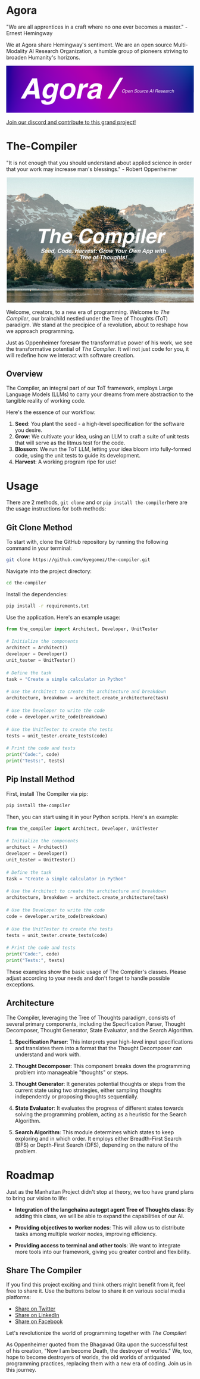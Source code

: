 # Agora
"We are all apprentices in a craft where no one ever becomes a master." - Ernest Hemingway

We at Agora share Hemingway's sentiment. We are an open source Multi-Modality AI Research Organization, a humble group of pioneers striving to broaden Humanity's horizons. 

![Agora banner](agora-banner.png)

[Join our discord and contribute to this grand project!](https://discord.gg/qUtxnK2NMf)

# The-Compiler
"It is not enough that you should understand about applied science in order that your work may increase man's blessings." - Robert Oppenheimer

![the-compiler](the-compiler.png)

Welcome, creators, to a new era of programming. Welcome to _The Compiler_, our brainchild nestled under the Tree of Thoughts (ToT) paradigm. We stand at the precipice of a revolution, about to reshape how we approach programming. 

Just as Oppenheimer foresaw the transformative power of his work, we see the transformative potential of _The Compiler_. It will not just code for you, it will redefine how we interact with software creation.

## Overview 

The Compiler, an integral part of our ToT framework, employs Large Language Models (LLMs) to carry your dreams from mere abstraction to the tangible reality of working code. 

Here's the essence of our workflow:

1. **Seed**: You plant the seed - a high-level specification for the software you desire.
2. **Grow**: We cultivate your idea, using an LLM to craft a suite of unit tests that will serve as the litmus test for the code.
3. **Blossom**: We run the ToT LLM, letting your idea bloom into fully-formed code, using the unit tests to guide its development.
4. **Harvest**: A working program ripe for use!

# Usage

There are 2 methods, `git clone` and or `pip install the-compiler`here are the usage instructions for both methods:

## Git Clone Method

To start with, clone the GitHub repository by running the following command in your terminal:

```bash
git clone https://github.com/kyegomez/the-compiler.git
```

Navigate into the project directory:

```bash
cd the-compiler
```

Install the dependencies:

```bash
pip install -r requirements.txt
```

Use the application. Here's an example usage:

```python
from the_compiler import Architect, Developer, UnitTester

# Initialize the components
architect = Architect()
developer = Developer()
unit_tester = UnitTester()

# Define the task
task = "Create a simple calculator in Python"

# Use the Architect to create the architecture and breakdown
architecture, breakdown = architect.create_architecture(task)

# Use the Developer to write the code
code = developer.write_code(breakdown)

# Use the UnitTester to create the tests
tests = unit_tester.create_tests(code)

# Print the code and tests
print("Code:", code)
print("Tests:", tests)
```

## Pip Install Method

First, install The Compiler via pip:

```bash
pip install the-compiler
```

Then, you can start using it in your Python scripts. Here's an example:

```python
from the_compiler import Architect, Developer, UnitTester

# Initialize the components
architect = Architect()
developer = Developer()
unit_tester = UnitTester()

# Define the task
task = "Create a simple calculator in Python"

# Use the Architect to create the architecture and breakdown
architecture, breakdown = architect.create_architecture(task)

# Use the Developer to write the code
code = developer.write_code(breakdown)

# Use the UnitTester to create the tests
tests = unit_tester.create_tests(code)

# Print the code and tests
print("Code:", code)
print("Tests:", tests)
```

These examples show the basic usage of The Compiler's classes. Please adjust according to your needs and don't forget to handle possible exceptions.

## Architecture

The Compiler, leveraging the Tree of Thoughts paradigm, consists of several primary components, including the Specification Parser, Thought Decomposer, Thought Generator, State Evaluator, and the Search Algorithm. 

1. **Specification Parser**: This interprets your high-level input specifications and translates them into a format that the Thought Decomposer can understand and work with.

2. **Thought Decomposer**: This component breaks down the programming problem into manageable "thoughts" or steps.

3. **Thought Generator**: It generates potential thoughts or steps from the current state using two strategies, either sampling thoughts independently or proposing thoughts sequentially.

4. **State Evaluator**: It evaluates the progress of different states towards solving the programming problem, acting as a heuristic for the Search Algorithm.

5. **Search Algorithm**: This module determines which states to keep exploring and in which order. It employs either Breadth-First Search (BFS) or Depth-First Search (DFS), depending on the nature of the problem.

# Roadmap

Just as the Manhattan Project didn't stop at theory, we too have grand plans to bring our vision to life:

- **Integration of the langchaina autogpt agent Tree of Thoughts class**: By adding this class, we will be able to expand the capabilities of our AI.

- **Providing objectives to worker nodes**: This will allow us to distribute tasks among multiple worker nodes, improving efficiency.

- **Providing access to terminal and other tools**: We want to integrate more tools into our framework, giving you greater control and flexibility.

## Share The Compiler

If you find this project exciting and think others might benefit from it, feel free to share it. Use the buttons below to share it on various social media platforms:

- [Share on Twitter](http://twitter.com/share?text=Check%20out%20The%20Compiler%20project%20on%20GitHub!%20It%20allows%20you%20to%20autonomously%20create%20programs%20using%20abstract%20specifications.&url=https://github.com/kyegomez/the-compiler)
- [Share on LinkedIn](http://www.linkedin.com/shareArticle?mini=true&url=https://github.com/kyegomez/the-compiler&title=The%20Compiler%20Project&summary=This%20project%20is%20a%20revolution%20in%20autonomous%20programming!%20Check%20it%20out%20on%20GitHub.)
- [Share on Facebook](http://www.facebook.com/sharer.php?u=https://github.com/kyegomez/the-compiler)

Let's revolutionize the world of programming together with _The Compiler_!


As Oppenheimer quoted from the Bhagavad Gita upon the successful test of his creation, "Now I am become Death, the destroyer of worlds." We, too, hope to become destroyers of worlds, the old worlds of antiquated programming practices, replacing them with a new era of coding. Join us in this journey.


